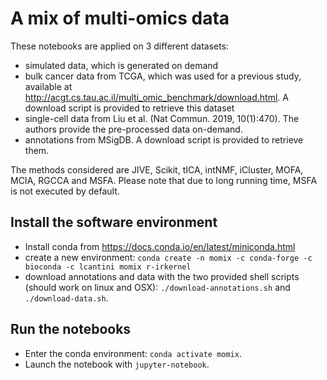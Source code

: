 # A mix of multi-omics data

These notebooks are applied on 3 different datasets:

* simulated data, which is generated on demand
* bulk cancer data from TCGA, which was used for a previous study, available at
  http://acgt.cs.tau.ac.il/multi_omic_benchmark/download.html. A download script
  is provided to retrieve this dataset
* single-cell data from Liu et al. (Nat Commun. 2019, 10(1):470). The authors
  provide the pre-processed data on-demand.
* annotations from MSigDB. A download script is provided to retrieve them.

The methods considered are JIVE, Scikit, tICA, intNMF, iCluster, MOFA, MCIA, RGCCA and MSFA. Please note that due to long running time, MSFA is not executed by default.


## Install the software environment

* Install conda from https://docs.conda.io/en/latest/miniconda.html
 * create a new environment: `conda create -n momix -c conda-forge -c bioconda -c lcantini momix r-irkernel`
* download annotations and data with the two provided shell scripts (should work on linux and OSX):
 `./download-annotations.sh` and `./download-data.sh`.


## Run the notebooks

* Enter the conda environment: `conda activate momix`.
* Launch the notebook with `jupyter-notebook`.
